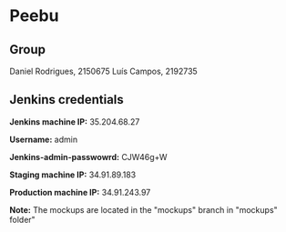 # Peebu

## Group
Daniel Rodrigues, 2150675
Luís Campos, 2192735

## Jenkins credentials
**Jenkins machine IP:** 35.204.68.27

**Username:** admin

**Jenkins-admin-passwowrd:** CJW46g+W


**Staging machine IP:** 34.91.89.183

**Production machine IP:** 34.91.243.97


**Note:** The mockups are located in the "mockups" branch in "mockups" folder"
